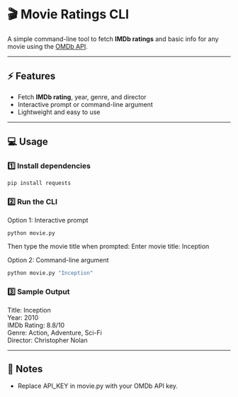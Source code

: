 # 🎬 Movie Ratings CLI

A simple command-line tool to fetch **IMDb ratings** and basic info for any movie using the [OMDb API](http://www.omdbapi.com/).

---

## ⚡ Features

- Fetch **IMDb rating**, year, genre, and director
- Interactive prompt or command-line argument
- Lightweight and easy to use

---

## 💻 Usage

### 1️⃣ Install dependencies
```bash
pip install requests
```
### 2️⃣ Run the CLI
Option 1: Interactive prompt
```bash
python movie.py
```
Then type the movie title when prompted:
Enter movie title: Inception

Option 2: Command-line argument
```bash
python movie.py "Inception"
```
### 3️⃣ Sample Output
Title: Inception      
Year: 2010      
IMDb Rating: 8.8/10      
Genre: Action, Adventure, Sci-Fi      
Director: Christopher Nolan      

---
## 📌 Notes
- Replace API_KEY in movie.py with your OMDb API key.

